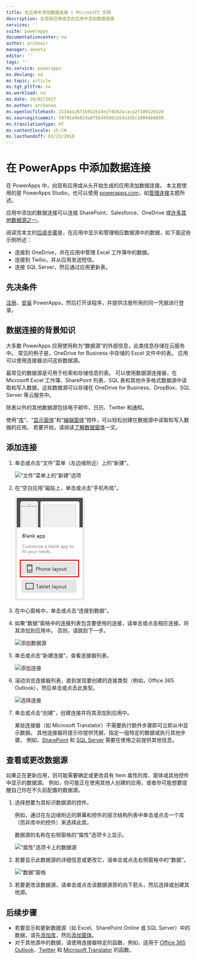 ```yaml
---
title: 在应用中添加数据连接 | Microsoft 文档
description: 在现有应用或空白应用中添加数据连接
services: ''
suite: powerapps
documentationcenter: na
author: archnair
manager: anneta
editor: ''
tags: ''
ms.service: powerapps
ms.devlang: na
ms.topic: article
ms.tgt_pltfrm: na
ms.workload: na
ms.date: 10/02/2017
ms.author: archanan
ms.openlocfilehash: 2134aa28f1b842614e1f4b82acaca2f100126120
ms.sourcegitcommit: 59785e9e82da8f5bd459dcb5da3d5c18064b0899
ms.translationtype: HT
ms.contentlocale: zh-CN
ms.lasthandoff: 03/22/2018
---
```

# <a name="add-a-data-connection-in-powerapps"></a>在 PowerApps 中添加数据连接
在 PowerApps 中，向现有应用或从头开始生成的应用添加数据连接。 本主题使用的是 PowerApps Studio，也可以使用 [powerapps.com](https://web.powerapps.com)，如[管理连接](add-manage-connections.md)主题所述。

应用中添加的数据连接可以连接 SharePoint、Salesforce、OneDrive 或[许多其他数据源之一](connections-list.md)。

阅读完本文的[后续步骤](#next-steps)是，在应用中显示和管理相应数据源中的数据，如下面这些示例所述：

* 连接到 OneDrive，并在应用中管理 Excel 工作簿中的数据。
* 连接到 Twilio，并从应用发送短信。
* 连接 SQL Server，然后通过应用更新表。

## <a name="prerequisites"></a>先决条件
[注册](../signup-for-powerapps.md)、[安装](http://aka.ms/powerappsinstall) PowerApps，然后打开该程序，并提供注册所用的同一凭据进行登录。

## <a name="background-on-data-connections"></a>数据连接的背景知识
大多数 PowerApps 应用使用称为“数据源”的外部信息，此类信息存储在云服务中。 常见的例子是，OneDrive for Business 中存储的 Excel 文件中的表。 应用可以使用连接器访问这些数据源。

最常见的数据源是可用于检索和存储信息的表。 可以使用数据源连接器，在 Microsoft Excel 工作簿、SharePoint 列表、SQL 表和其他许多格式数据源中读取和写入数据，这些数据源可以存储在 OneDrive for Business、DropBox、SQL Server 等云服务中。

除表以外的其他数据源包括电子邮件、日历、Twitter 和通知。

使用“[库](controls/control-gallery.md)”、“[显示窗体](controls/control-form-detail.md)”和“[编辑窗体](controls/control-form-detail.md)”控件，可以轻松创建在数据源中读取和写入数据的应用。 若要开始，请阅读[了解数据窗体](working-with-forms.md)一文。

## <a name="add-a-connection"></a>添加连接
1. 单击或点击“文件”菜单（左边缘附近）上的“新建”。

    ![“文件”菜单上的“新建”选项](./media/add-data-connection/file-new.png)

2. 在“空白应用”磁贴上，单击或点击“手机布局”。

    ![从头开始创建应用](./media/add-data-connection/blank-app.png)

3. 在中心窗格中，单击或点击“连接到数据”。

4. 如果“数据”窗格中的连接列表包含要使用的连接，请单击或点击相应连接，将其添加到应用中。 否则，请跳到下一步。

    ![添加数据源](./media/add-data-connection/choose-existing-connections.png)

5. 单击或点击“新建连接”，查看连接器列表。

    ![添加连接](./media/add-data-connection/new-connection.png)

6. 滚动浏览连接器列表，直到发现要创建的连接类型（例如，Office 365 Outlook），然后单击或点击此类型。

    ![选择连接](./media/add-data-connection/choose-connection.png)

7. 单击或点击“创建”，创建连接并将其添加到应用中。

    某些连接器（如 Microsoft Translator）不需要执行额外步骤即可立即从中显示数据。 其他连接器将提示你提供凭据，指定一组特定的数据或执行其他步骤。 例如，[SharePoint](connections/connection-sharepoint-online.md) 和 [SQL Server](connections/connection-azure-sqldatabase.md) 需要在使用之前提供其他信息。

## <a name="view-or-change-a-data-source"></a>查看或更改数据源
如果正在更新应用，则可能需要确定或更改具有 Item 属性的库、窗体或其他控件中显示的数据源。 例如，你可能正在使用其他人创建的应用，或者你可能想要提醒自己你在不久前配置的数据源。

1. 选择想要为其标识数据源的控件。

    例如，通过在左边缘附近的屏幕和控件的层次结构列表中单击或点击一个库（而非库中的控件）来选择此库。

    数据源的名称在右侧窗格的“属性”选项卡上显示。

    ![“属性”选项卡上的数据源](./media/add-data-connection/properties-tab.png)

2. 若要显示此数据源的详细信息或更改它，请单击或点击右侧窗格中的“数据”。

    ![“数据”窗格](./media/add-data-connection/data-pane.png)

3. 若要更改该数据源，请单击或点击该数据源旁的向下箭头，然后选择或创建其他源。

## <a name="next-steps"></a>后续步骤
* 若要显示和更新数据源（如 Excel、SharePoint Online 或 SQL Server）中的数据，请先[添加库](add-gallery.md)，然后[添加窗体](add-form.md)。
* 对于其他源中的数据，请使用连接器特定的函数，例如，适用于 [Office 365 Outlook](connections/connection-office365-outlook.md)、[Twitter](connections/connection-twitter.md) 和 [Microsoft Translator](connections/connection-microsoft-translator.md) 的函数。
